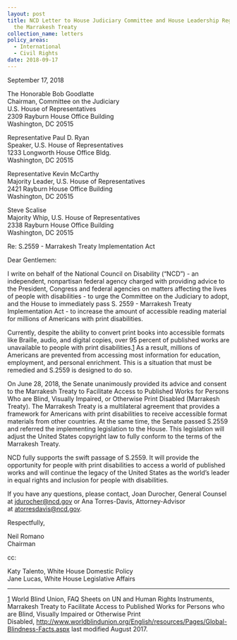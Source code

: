 ```yaml
---
layout: post
title: NCD Letter to House Judiciary Committee and House Leadership Regarding
  the Marrakesh Treaty
collection_name: letters
policy_areas:
  - International
  - Civil Rights
date: 2018-09-17
---
```

September 17, 2018

The Honorable Bob Goodlatte\
Chairman, Committee on the Judiciary\
U.S. House of Representatives\
2309 Rayburn House Office Building\
Washington, DC 20515

Representative Paul D. Ryan\
Speaker, U.S. House of Representatives\
1233 Longworth House Office Bldg.\
Washington, DC 20515

Representative Kevin McCarthy\
Majority Leader, U.S. House of Representatives\
2421 Rayburn House Office Building\
Washington, DC 20515

Steve Scalise\
Majority Whip, U.S. House of Representatives\
2338 Rayburn House Office Building\
Washington, DC 20515

Re: S.2559 - Marrakesh Treaty Implementation Act

Dear Gentlemen:

I write on behalf of the National Council on Disability (“NCD”) - an independent, nonpartisan federal agency charged with providing advice to the President, Congress and federal agencies on matters affecting the lives of people with disabilities - to urge the Committee on the Judiciary to adopt, and the House to immediately pass S. 2559 - Marrakesh Treaty Implementation Act - to increase the amount of accessible reading material for millions of Americans with print disabilities.

Currently, despite the ability to convert print books into accessible formats like Braille, audio, and digital copies, over 95 percent of published works are unavailable to people with print disabilities.[1](https://ncd.gov/publications/2018/ncd-letter-house-judiciary-committee-and-house-leadership-regarding-marrakesh#_ftn1) As a result, millions of Americans are prevented from accessing most information for education, employment, and personal enrichment. This is a situation that must be remedied and S.2559 is designed to do so.

On June 28, 2018, the Senate unanimously provided its advice and consent to the Marrakesh Treaty to Facilitate Access to Published Works for Persons Who are Blind, Visually Impaired, or Otherwise Print Disabled (Marrakesh Treaty). The Marrakesh Treaty is a multilateral agreement that provides a framework for Americans with print disabilities to receive accessible format materials from other countries. At the same time, the Senate passed S.2559 and referred the implementing legislation to the House. This legislation will adjust the United States copyright law to fully conform to the terms of the Marrakesh Treaty.

NCD fully supports the swift passage of S.2559. It will provide the opportunity for people with print disabilities to access a world of published works and will continue the legacy of the United States as the world’s leader in equal rights and inclusion for people with disabilities.

If you have any questions, please contact, Joan Durocher, General Counsel at [jdurocher@ncd.gov](mailto:jdurocher@ncd.gov) or Ana Torres-Davis, Attorney-Advisor at [atorresdavis@ncd.gov](mailto:atorresdavis@ncd.gov).

Respectfully,

Neil Romano\
Chairman 

cc:   

Katy Talento, White House Domestic Policy\
Jane Lucas, White House Legislative Affairs  



- - -

[1](https://ncd.gov/publications/2018/ncd-letter-house-judiciary-committee-and-house-leadership-regarding-marrakesh#_ftnref1) World Blind Union, FAQ Sheets on UN and Human Rights Instruments, Marrakesh Treaty to Facilitate Access to Published Works for Persons who are Blind, Visually Impaired or Otherwise Print Disabled, <http://www.worldblindunion.org/English/resources/Pages/Global-Blindness-Facts.aspx> last modified August 2017.
